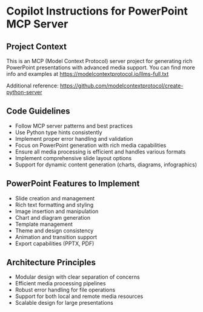 # Copilot Instructions for PowerPoint MCP Server

<!-- Use this file to provide workspace-specific custom instructions to Copilot. For more details, visit https://code.visualstudio.com/docs/copilot/copilot-customization#_use-a-githubcopilotinstructionsmd-file -->

## Project Context
This is an MCP (Model Context Protocol) server project for generating rich PowerPoint presentations with advanced media support. You can find more info and examples at https://modelcontextprotocol.io/llms-full.txt

Additional reference: https://github.com/modelcontextprotocol/create-python-server

## Code Guidelines
- Follow MCP server patterns and best practices
- Use Python type hints consistently
- Implement proper error handling and validation
- Focus on PowerPoint generation with rich media capabilities
- Ensure all media processing is efficient and handles various formats
- Implement comprehensive slide layout options
- Support for dynamic content generation (charts, diagrams, infographics)

## PowerPoint Features to Implement
- Slide creation and management
- Rich text formatting and styling
- Image insertion and manipulation
- Chart and diagram generation
- Template management
- Theme and design consistency
- Animation and transition support
- Export capabilities (PPTX, PDF)

## Architecture Principles
- Modular design with clear separation of concerns
- Efficient media processing pipelines
- Robust error handling for file operations
- Support for both local and remote media resources
- Scalable design for large presentations
